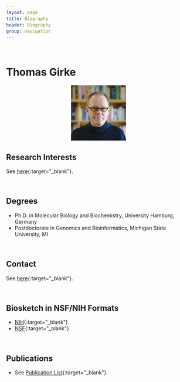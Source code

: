 ```yaml
---
layout: page
title: Biography
header: Biography
group: navigation
---
```

<br/>

# Thomas Girke 

<p align="center"><a href="https://girke.bioinformatics.ucr.edu/bio/"><img src="/members/thomas-girke.jpeg" alt="image" style="width:150px;"/></a></p>

## Research Interests

See [here](https://girke.bioinformatics.ucr.edu/){:target="_blank"}.

<br/>

## Degrees  

* Ph.D. in Molecular Biology and Biochemistry, University Hamburg, Germany  
* Postdoctorate in Genomics and Bioinformatics, Michigan State University, MI  

<br/>

## Contact

See [here](https://girke.bioinformatics.ucr.edu/contact/){:target="_blank"}.

<br/>

## Biosketch in NSF/NIH Formats

* [NIH](https://docs.google.com/document/d/1A3UwqyzVqVv_11cG0nQKDMUbZ-W2Qg0QLBITL66OuRM/edit?usp=sharing){:target="_blank"}
* [NSF](https://docs.google.com/document/d/17EQxWPAVNkBwgAFqkefRmy_Y3XRlyUMeicPegRDXqeo/edit?usp=sharing){:target="_blank"}

<br/>

## Publications

* See [Publication List]({{site.baseurl}}/pubs/){:target="_blank"}.


